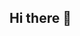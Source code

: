 ## Hi there 👋

<!--
 I'm Wei Sheng. I am currently a Computer Science undergraduate from the National University of Singapore. With a passion for creating captivating user experiences, my journey is fueled by a relentless curiosity for emerging technologies, especially in the realm of AI applications!

Interested to learn more!

My hobbies include:
💻 Coding and building web applications
🎮 Playing video games
📚 Reading tech blogs and articles
💃 Dancing
🚶‍♂️ Exploring new places and walking around mindlessly
-->
